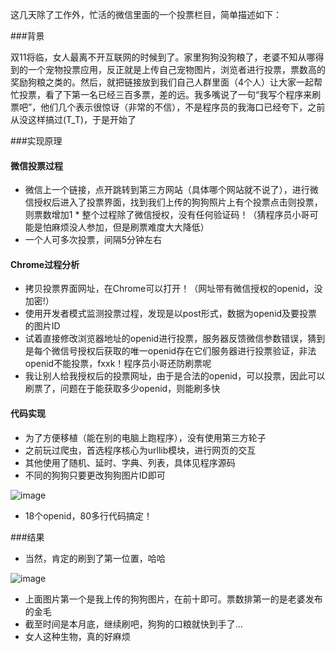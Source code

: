 这几天除了工作外，忙活的微信里面的一个投票栏目，简单描述如下：

###背景

双11将临，女人最离不开互联网的时候到了。家里狗狗没狗粮了，老婆不知从哪得到的一个宠物投票应用，反正就是上传自己宠物图片，浏览者进行投票，票数高的奖励狗粮之类的。然后，就把链接放到我们自己人群里面（4个人）让大家一起帮忙投票，看了下第一名已经三百多票，差的远。我多嘴说了一句“我写个程序来刷票吧”，他们几个表示很惊讶（非常的不信），不是程序员的我海口已经夸下，之前从没这样搞过(T_T)，于是开始了

###实现原理

#### 微信投票过程

* 微信上一个链接，点开跳转到第三方网站（具体哪个网站就不说了），进行微信授权后进入了投票界面，找到我们上传的狗狗照片上有个投票点击则投票，则票数增加1
* 整个过程除了微信授权，没有任何验证码！（猜程序员小哥可能是怕麻烦没人参加，但是刷票难度大大降低）
* 一个人可多次投票，间隔5分钟左右
   
#### Chrome过程分析

* 拷贝投票界面网址，在Chrome可以打开！（网址带有微信授权的openid，没加密!）
* 使用开发者模式监测投票过程，发现是以post形式，数据为openid及要投票的图片ID
* 试着直接修改浏览器地址的openid进行投票，服务器反馈微信参数错误，猜到是每个微信号授权后获取的唯一openid存在它们服务器进行投票验证，非法openid不能投票，fxxk！程序员小哥还防刷票呢
* 我让别人给我授权后的投票网址，由于是合法的openid，可以投票，因此可以刷票了，问题在于能获取多少openid，则能刷多快
   
#### 代码实现

* 为了方便移植（能在别的电脑上跑程序），没有使用第三方轮子
* 之前玩过爬虫，首选程序核心为urllib模块，进行网页的交互
* 其他使用了随机、延时、字典、列表，具体见程序源码
* 不同的狗狗只要更改狗狗图片ID即可
   
![image](https://github.com/Stev00/wechat_vote/blob/master/Pic/voting_process.png)
   
* 18个openid，80多行代码搞定！
   
###结果

* 当然，肯定的刷到了第一位置，哈哈
   
![image](https://github.com/Stev00/wechat_vote/blob/master/Pic/see_web.png)
   
* 上面图片第一个是我上传的狗狗图片，在前十即可。票数排第一的是老婆发布的金毛
* 截至时间是本月底，继续刷吧，狗狗的口粮就快到手了...
* 女人这种生物，真的好麻烦
